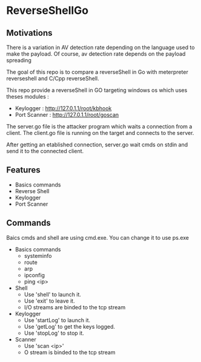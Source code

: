 # ReverseShellGo

## Motivations
There is a variation in AV detection rate depending on the language used to make the payload. Of course, av detection rate depends on the payload spreading

The goal of this repo is to compare a reverseShell in Go with meterpreter reverseshell and C/Cpp reverseShell.

This repo provide a reverseShell in GO targeting windows os which uses theses modules :
- Keylogger : http://127.0.1.1/root/kbhook
- Port Scanner : http://127.0.1.1/root/goscan 


The server.go file is the attacker program which waits a connection from a client. 
The client.go file is running on the target and connects to the server.

After getting an etablished connection, server.go wait cmds on stdin and send it to the connected client.

## Features

- Basics commands 
- Reverse Shell
- Keylogger
- Port Scanner


## Commands

Baics cmds and shell are using cmd.exe. You can change it to use ps.exe

- Basics commands
    - systeminfo
    - route
    - arp
    - ipconfig
    - ping \<ip\>
- Shell
    - Use 'shell' to launch it.
    - Use 'exit' to leave it.
    - I/O streams are binded to the tcp stream
- Keylogger
    - Use 'startLog' to launch it.
    - Use 'getLog' to get the keys logged.
    - Use 'stopLog' to stop it.
- Scanner
    - Use 'scan \<ip\>'
    - O stream is binded to the tcp stream
